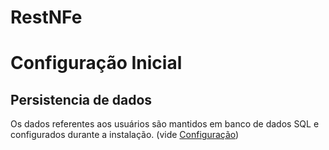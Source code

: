 # RestNFe

# Configuração Inicial




## Persistencia de dados
Os dados referentes aos usuários são mantidos em banco de dados SQL e configurados durante a instalação. (vide [Configuração](CONFIGURACAO.md))
